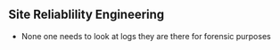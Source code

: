 ## Site Reliablility Engineering

- None one needs to look at logs they are there for forensic purposes
